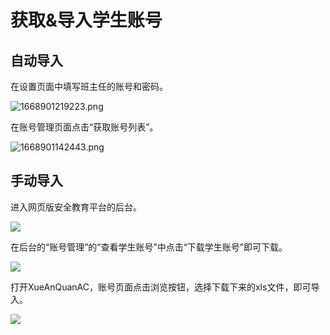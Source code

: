 # 获取&导入学生账号

## 自动导入

在设置页面中填写班主任的账号和密码。

![1668901219223.png](https://p2.myzwq.com/i/2022/11/20/63796968277f5.png)

在账号管理页面点击“获取账号列表”。

![1668901142443.png](https://p2.myzwq.com/i/2022/11/20/6379691ba3d0a.png)

## 手动导入


进入网页版安全教育平台的后台。

![](https://s1.ax1x.com/2022/10/02/xMS61O.png)


在后台的“账号管理”的“查看学生账号”中点击“下载学生账号”即可下载。

![](https://s1.ax1x.com/2022/10/02/xMSWBd.png)


打开XueAnQuanAC，账号页面点击浏览按钮，选择下载下来的xls文件，即可导入。

![](https://s1.ax1x.com/2022/10/02/xMpMvD.png)
